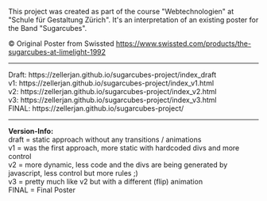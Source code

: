 This project was created as part of the course "Webtechnologien" at "Schule für Gestaltung Zürich". It's an interpretation of an existing poster for the Band "Sugarcubes".

© Original Poster from Swissted
https://www.swissted.com/products/the-sugarcubes-at-limelight-1992
<hr>
Draft: https://zellerjan.github.io/sugarcubes-project/index_draft <br>
v1: https://zellerjan.github.io/sugarcubes-project/index_v1.html <br>
v2: https://zellerjan.github.io/sugarcubes-project/index_v2.html <br>
v3: https://zellerjan.github.io/sugarcubes-project/index_v3.html <br>
FINAL: https://zellerjan.github.io/sugarcubes-project/
<hr>
<b>Version-Info:</b><br>
draft = static approach without any transitions / animations <br>
v1 = was the first approach, more static with hardcoded divs and more control <br>
v2 = more dynamic, less code and the divs are being generated by javascript, less control but more rules ;) <br>
v3 = pretty much like v2 but with a different (flip) animation <br>
FINAL = Final Poster 

